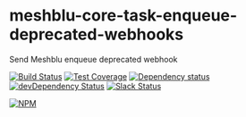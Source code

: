 # meshblu-core-task-enqueue-deprecated-webhooks
Send Meshblu enqueue deprecated webhook

[![Build Status](https://travis-ci.org/octoblu/meshblu-core-task-enqueue-deprecated-webhooks.svg?branch=master)](https://travis-ci.org/octoblu/meshblu-core-task-enqueue-deprecated-webhooks)
[![Test Coverage](https://codecov.io/gh/octoblu/meshblu-core-task-enqueue-deprecated-webhooks/branch/master/graph/badge.svg)](https://codecov.io/gh/octoblu/meshblu-core-task-enqueue-deprecated-webhooks)
[![Dependency status](http://img.shields.io/david/octoblu/meshblu-core-task-enqueue-deprecated-webhooks.svg?style=flat)](https://david-dm.org/octoblu/meshblu-core-task-enqueue-deprecated-webhooks)
[![devDependency Status](http://img.shields.io/david/dev/octoblu/meshblu-core-task-enqueue-deprecated-webhooks.svg?style=flat)](https://david-dm.org/octoblu/meshblu-core-task-enqueue-deprecated-webhooks#info=devDependencies)
[![Slack Status](http://community-slack.octoblu.com/badge.svg)](http://community-slack.octoblu.com)

[![NPM](https://nodei.co/npm/meshblu-core-task-enqueue-deprecated-webhooks.svg?style=flat)](https://npmjs.org/package/meshblu-core-task-enqueue-deprecated-webhooks)

